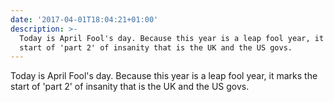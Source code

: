 ```yaml
---
date: '2017-04-01T18:04:21+01:00'
description: >-
  Today is April Fool's day. Because this year is a leap fool year, it marks the
  start of 'part 2' of insanity that is the UK and the US govs.
---
```

Today is April Fool's day. Because this year is a leap fool year, it marks the start of 'part 2' of insanity that is the UK and the US govs.
